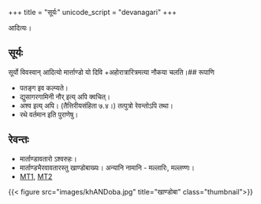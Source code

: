 +++
title = "सूर्यः"
unicode_script = "devanagari"
+++

आदित्यः।

## सूर्यः
सूर्यो विवस्वान् आदित्यो मार्त्ताण्डो यो दिवि +अहोरात्रारित्रमत्या नौकया चलति।## रूपाणि
- पतङ्ग इव कल्प्यते।
- द्युसागरगामिनी नौर् इत्य् अपि क्वचित्।
- अश्व इत्य् अपि। (तैत्तिरीयसंहिता ७.४।) तत्पुत्रो रेवन्तोऽपि तथा।
- रथे वर्तमान इति पुराणेषु।

## रेवन्तः
- मार्ताण्डावतारो ऽश्वरुहः।
- मार्ताण्डभैरवावतारस्तु खाण्डोबाख्यः। अन्यानि नामानि - मल्लारिः, मल्लण्णः।
- [MT1](https://manasataramgini.wordpress.com/2007/06/14/martanda-bhairava-mallari/), [MT2](https://manasataramgini.wordpress.com/2007/06/24/a-local-pantheon-of-mallanna/)

{{< figure src="images/khANDoba.jpg" title="खाण्डोबा" class="thumbnail">}}

